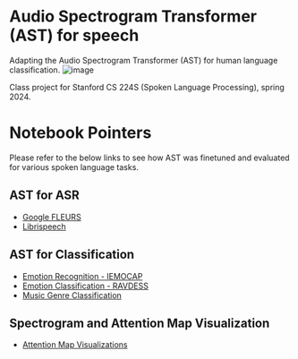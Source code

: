 # Audio Spectrogram Transformer (AST) for speech
Adapting the Audio Spectrogram Transformer (AST) for human language classification.
![image](.png)

Class project for Stanford CS 224S (Spoken Language Processing), spring 2024.

# Notebook Pointers
Please refer to the below links to see how AST was finetuned and evaluated for various spoken language tasks.

## AST for ASR
* [Google FLEURS](https://github.com/poojasethi/ast-speech/blob/main/Automatic_Speech_Recognition_(FLEURS_Further_Extended_Training).ipynb)
* [Librispeech](https://github.com/poojasethi/ast-speech/blob/main/Automatic_Speech_Recognition_(Librispeech).ipynb)

## AST for Classification
* [Emotion Recognition - IEMOCAP](https://github.com/poojasethi/ast-speech/blob/main/emotion_classification_IEMOCAP.py)
* [Emotion Classification - RAVDESS](https://github.com/poojasethi/ast-speech/blob/main/emotion_classification_RAVDESS.py)
* [Music Genre Classification](https://github.com/poojasethi/ast-speech/blob/main/music_genre_classification_GTZAN.py)

## Spectrogram and Attention Map Visualization
* [Attention Map Visualizations](https://github.com/poojasethi/ast-speech/blob/main/visualizations.ipynb)


